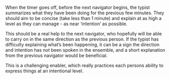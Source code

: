 When the timer goes off, before the next navigator begins, the typist summarizes what they have been doing for the previous few minutes. They should aim to be concise (take less than 1 minute) and explain at as high a level as they can manage - as near ‘intention’ as possible.

This should be a real help to the next navigator, who hopefully will be able to carry on in the same direction as the previous person. If the typist has difficulty explaining what’s been happening, it can be a sign the direction and intention has not been spoken in the ensemble, and a short explanation from the previous navigator would be beneficial.

This is a challenging enabler, which really practices each persons ability to express things at an intentional level.
